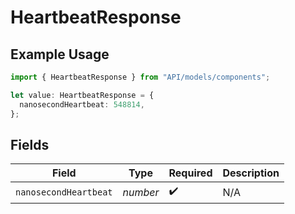 # HeartbeatResponse

## Example Usage

```typescript
import { HeartbeatResponse } from "API/models/components";

let value: HeartbeatResponse = {
  nanosecondHeartbeat: 548814,
};
```

## Fields

| Field                 | Type                  | Required              | Description           |
| --------------------- | --------------------- | --------------------- | --------------------- |
| `nanosecondHeartbeat` | *number*              | :heavy_check_mark:    | N/A                   |